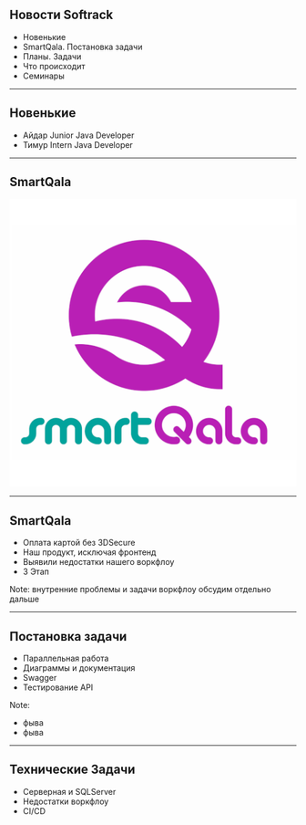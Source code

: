 ## Новости Softrack

- Новенькие
- SmartQala. Постановка задачи
- Планы. Задачи
- Что происходит
- Семинары

---

## Новенькие

- Айдар Junior Java Developer
- Тимур Intern Java Developer

---

## SmartQala

![Logo](sq_logo_named.png)

---

## SmartQala

- Оплата картой без 3DSecure
- Наш продукт, исключая фронтенд
- Выявили недостатки нашего воркфлоу
- 3 Этап

Note: внутренние проблемы и задачи воркфлоу обсудим отдельно дальше

---

## Постановка задачи

- Параллельная работа
- Диаграммы и документация
- Swagger
- Тестирование API

Note: 
- фыва
- фыва

---

## Технические Задачи

- Серверная и SQLServer
- Недостатки воркфлоу
- CI/CD
